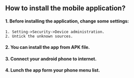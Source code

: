 ## How to install the mobile application?

#### 1.	Before installing the application, change some settings:
    1. Setting->Security->Device administration.
    2. Untick the unknown sources.

#### 2.	You can install the app from APK file.

#### 3.	Connect your android phone to internet.

#### 4.	Lunch the app form your phone menu list.


